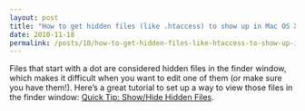 ```yaml
---
layout: post
title: "How to get hidden files (like .htaccess) to show up in Mac OS X"
date: 2010-11-18
permalink: /posts/10/how-to-get-hidden-files-like-htaccess-to-show-up-in-mac-os-x
---
```

Files that start with a dot are considered hidden files in the finder window, which makes it difficult when you want to edit one of them (or make sure you have them!). Here’s a great tutorial to set up a way to view those files in the finder window: [Quick Tip: Show/Hide Hidden Files](http://theappleblog.com/2007/04/30/quick-tip-showhide-hidden-files/).
